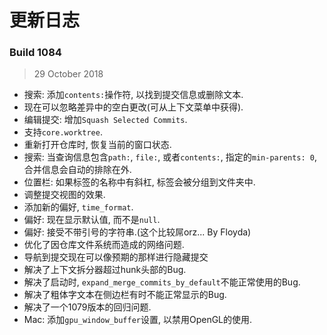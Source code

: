 # 更新日志


### Build 1084    
> 29 October 2018    

- 搜索: 添加`contents:`操作符, 以找到提交信息或删除文本.    
- 现在可以忽略差异中的空白更改(可从上下文菜单中获得).    
- 编辑提交: 增加`Squash Selected Commits`.    
- 支持`core.worktree`.    
- 重新打开仓库时, 恢复当前的窗口状态.    
- 搜索: 当查询信息包含`path:`, `file:`, 或者`contents:`, 指定的`min-parents: 0`, 合并信息会自动的排除在外.    
- 位置栏: 如果标签的名称中有斜杠, 标签会被分组到文件夹中.    
- 调整提交视图的效果.    
- 添加新的偏好, `time_format`.    
- 偏好: 现在显示默认值, 而不是`null`.    
- 偏好: 接受不带引号的字符串.(这个比较屌orz... By Floyda)    
- 优化了因仓库文件系统而造成的网络问题.    
- 导航到提交现在可以像预期的那样进行隐藏提交    
- 解决了上下文拆分器超过hunk头部的Bug.    
- 解决了启动时, `expand_merge_commits_by_default`不能正常使用的Bug.    
- 解决了粗体字文本在侧边栏有时不能正常显示的Bug.    
- 解决了一个1079版本的回归问题.    
- Mac: 添加`gpu_window_buffer`设置, 以禁用OpenGL的使用.    
